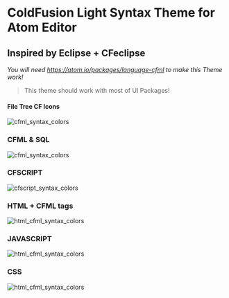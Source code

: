 # ColdFusion Light Syntax Theme for Atom Editor
## Inspired by Eclipse + CFeclipse ##

*You will need _https://atom.io/packages/language-cfml_ to make this Theme work!*

>This theme should work with most of UI Packages!

#### File Tree CF Icons ####

![cfml_syntax_colors](https://cloud.githubusercontent.com/assets/22228718/18628735/e781ef16-7e61-11e6-830d-bd66d1936b89.png)

### CFML & SQL ###

![cfml_syntax_colors](https://cloud.githubusercontent.com/assets/22228718/18700493/da878a74-7fd7-11e6-80fe-377b1c12f984.png)

### CFSCRIPT ###

![cfscript_syntax_colors](https://cloud.githubusercontent.com/assets/22228718/18700498/de14940c-7fd7-11e6-99c2-353dd781dc73.png)

### HTML + CFML tags ###

![html_cfml_syntax_colors](https://cloud.githubusercontent.com/assets/22228718/18700489/d3e052e6-7fd7-11e6-83c2-e0c6bbcfe22c.png)

### JAVASCRIPT ###

![html_cfml_syntax_colors](https://cloud.githubusercontent.com/assets/22228718/18706580/e99d3a5c-7ff2-11e6-8dd2-8404f1999168.png)

### CSS ###

![html_cfml_syntax_colors](https://cloud.githubusercontent.com/assets/22228718/18706582/ec3d808c-7ff2-11e6-9359-d0b34f521748.png)
